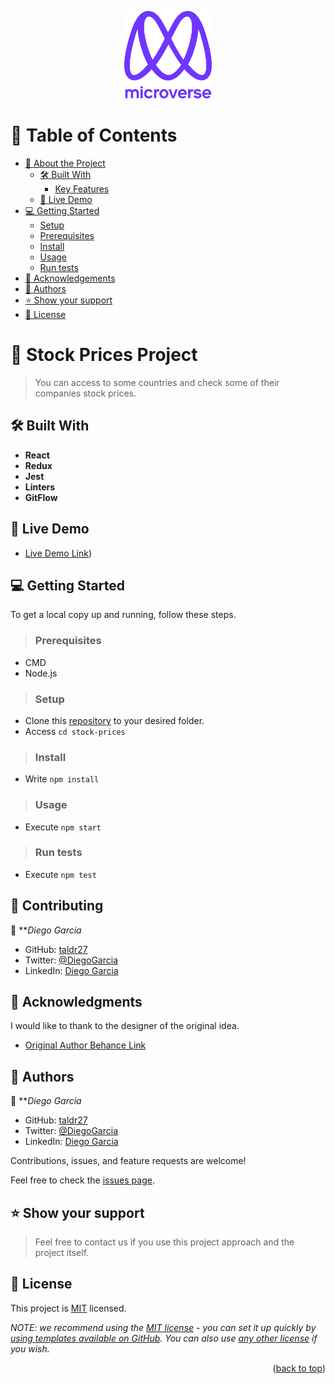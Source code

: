 <a name="readme-top"></a>

<div align="center">

  <img src="murple_logo.png" alt="logo" width="140"  height="auto" />
  <br/>


</div>

# 📗 Table of Contents

- [📖 About the Project](#about-project)
  - [🛠 Built With](#built-with)
    - [Key Features](#key-features)
  - [🚀 Live Demo](#live-demo)
- [💻 Getting Started](#getting-started)
  - [Setup](#setup)
  - [Prerequisites](#prerequisites)
  - [Install](#install)
  - [Usage](#usage)
  - [Run tests](#run-tests)
- [🙏 Acknowledgements](#acknowledgements)
- [👥 Authors](#authors)
- [⭐️ Show your support](#support)
- [📝 License](#license)

<!-- PROJECT DESCRIPTION -->

# 📖 Stock Prices Project <a name="about-project"></a>

> You can access to some countries and check some of their companies stock prices.

## 🛠 Built With <a name="built-with"></a>


<!-- Features -->

- **React**
- **Redux**
- **Jest**
- **Linters**
- **GitFlow**

<!-- LIVE DEMO -->

## 🚀 Live Demo <a name="live-demo"></a>


- [Live Demo Link](https://stock-prices-mh772w4ci-taldr27.vercel.app/))

<!-- GETTING STARTED -->

## 💻 Getting Started <a name="getting-started"></a>

To get a local copy up and running, follow these steps.

>### Prerequisites
 - CMD
 - Node.js
>### Setup

- Clone this [repository](git@github.com:taldr27/Stock-Prices.git) to your desired folder.
- Access `cd stock-prices`

>### Install

- Write `npm install`

>### Usage

- Execute `npm start`

>### Run tests

- Execute `npm test`

## 🤝 Contributing <a name="contributing">
👤 ***Diego Garcia*

- GitHub: [taldr27](https://github.com/taldr27)
- Twitter: [@DiegoGarcia](https://twitter.com/taldr_27)
- LinkedIn: [Diego Garcia](https://www.linkedin.com/in/diegogarcial/)

<!-- ACKNOWLEDGEMENTS -->

## 🙏 Acknowledgments <a name="acknowledgements"></a>


I would like to thank to the designer of the original idea.
- [Original Author Behance Link](https://www.behance.net/sakwadesignstudio)

<!-- AUTHORS -->

## 👥 Authors <a name="authors"></a>

👤 ***Diego Garcia*

- GitHub: [taldr27](https://github.com/taldr27)
- Twitter: [@DiegoGarcia](https://twitter.com/taldr_27)
- LinkedIn: [Diego Garcia](https://www.linkedin.com/in/diegogarcial/)

Contributions, issues, and feature requests are welcome!

Feel free to check the [issues page](../../issues/).

<!-- SUPPORT -->

## ⭐️ Show your support <a name="support"></a>

> Feel free to contact us if you use this project approach and the project itself.

<!-- LICENSE -->

## 📝 License <a name="license"></a>

This project is [MIT](./LICENSE) licensed.

_NOTE: we recommend using the [MIT license](https://choosealicense.com/licenses/mit/) - you can set it up quickly by [using templates available on GitHub](https://docs.github.com/en/communities/setting-up-your-project-for-healthy-contributions/adding-a-license-to-a-repository). You can also use [any other license](https://choosealicense.com/licenses/) if you wish._

<p align="right">(<a href="#readme-top">back to top</a>)</p><a name="readme-top"></a>

